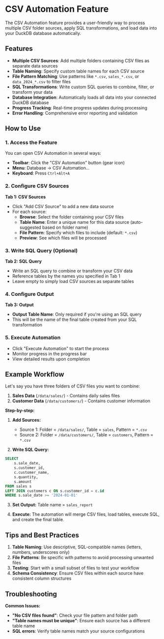 # CSV Automation Feature

The CSV Automation feature provides a user-friendly way to process multiple CSV folder sources, apply SQL transformations, and load data into your DuckDB database automatically.

## Features

- **Multiple CSV Sources**: Add multiple folders containing CSV files as separate data sources
- **Table Naming**: Specify custom table names for each CSV source
- **File Pattern Matching**: Use patterns like `*.csv`, `sales_*.csv`, or `data_2024_*.csv` to filter files
- **SQL Transformations**: Write custom SQL queries to combine, filter, or transform your data
- **Database Integration**: Automatically loads all data into your connected DuckDB database
- **Progress Tracking**: Real-time progress updates during processing
- **Error Handling**: Comprehensive error reporting and validation

## How to Use

### 1. Access the Feature

You can open CSV Automation in several ways:
- **Toolbar**: Click the "CSV Automation" button (gear icon)
- **Menu**: Database → CSV Automation...
- **Keyboard**: Press `Ctrl+Alt+A`

### 2. Configure CSV Sources

**Tab 1: CSV Sources**
- Click "Add CSV Source" to add a new data source
- For each source:
  - **Browse**: Select the folder containing your CSV files
  - **Table Name**: Enter a unique name for this data source (auto-suggested based on folder name)
  - **File Pattern**: Specify which files to include (default: `*.csv`)
  - **Preview**: See which files will be processed

### 3. Write SQL Query (Optional)

**Tab 2: SQL Query**
- Write an SQL query to combine or transform your CSV data
- Reference tables by the names you specified in Tab 1
- Leave empty to simply load CSV sources as separate tables

### 4. Configure Output

**Tab 3: Output**
- **Output Table Name**: Only required if you're using an SQL query
- This will be the name of the final table created from your SQL transformation

### 5. Execute Automation

- Click "Execute Automation" to start the process
- Monitor progress in the progress bar
- View detailed results upon completion

## Example Workflow

Let's say you have three folders of CSV files you want to combine:

1. **Sales Data** (`/data/sales/`) - Contains daily sales files
2. **Customer Data** (`/data/customers/`) - Contains customer information

**Step-by-step:**

1. **Add Sources:**
   - Source 1: Folder = `/data/sales/`, Table = `sales`, Pattern = `*.csv`
   - Source 2: Folder = `/data/customers/`, Table = `customers`, Pattern = `*.csv`

2. **Write SQL Query:**
```sql
SELECT 
    s.sale_date,
    s.customer_id,
    c.customer_name,
    s.quantity,
    s.amount
FROM sales s
LEFT JOIN customers c ON s.customer_id = c.id
WHERE s.sale_date >= '2024-01-01'
```

3. **Set Output:** Table name = `sales_report`

4. **Execute:** The automation will merge CSV files, load tables, execute SQL, and create the final table.

## Tips and Best Practices

1. **Table Naming**: Use descriptive, SQL-compatible names (letters, numbers, underscores only)
2. **File Patterns**: Be specific with patterns to avoid processing unwanted files
3. **Testing**: Start with a small subset of files to test your workflow
4. **Schema Consistency**: Ensure CSV files within each source have consistent column structures

## Troubleshooting

**Common Issues:**
- **"No CSV files found"**: Check your file pattern and folder path
- **"Table names must be unique"**: Ensure each source has a different table name
- **SQL errors**: Verify table names match your source configurations 